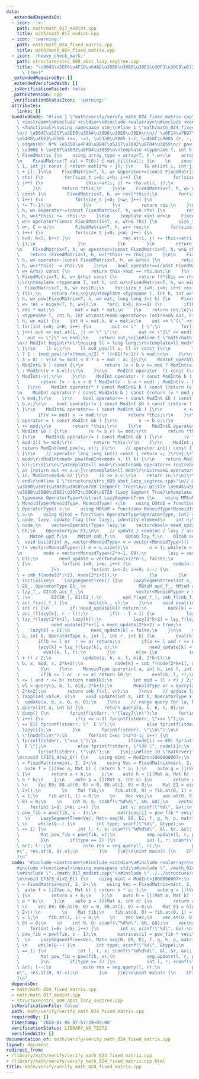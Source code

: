 ```yaml
---
data:
  _extendedDependsOn:
  - icon: ':x:'
    path: math/math_017_modint.cpp
    title: math/math_017_modint.cpp
  - icon: ':warning:'
    path: math/math_024_fixed_matrix.cpp
    title: math/math_024_fixed_matrix.cpp
  - icon: ':heavy_check_mark:'
    path: structure/strc_009_abst_lazy_segtree.cpp
    title: "\u9045\u5EF6\u4F1D\u64AD\u30BB\u30B0\u30E1\u30F3\u30C8\u6728 (Lazy Segment\
      \ Tree)"
  _extendedRequiredBy: []
  _extendedVerifiedWith: []
  _isVerificationFailed: false
  _pathExtension: cpp
  _verificationStatusIcon: ':warning:'
  attributes:
    links: []
  bundledCode: "#line 1 \"math/verify/verify_math_024_fixed_matrix.cpp\"\n#include\
    \ <iostream>\n#include <cstdio>\n#include <valarray>\n#include <vector>\n#include\
    \ <functional>\nusing namespace std;\n#line 1 \"math/math_024_fixed_matrix.cpp\"\
    \n// \u884C\u5217\u30E9\u30A4\u30D6\u30E9\u30EA\n\n// \u6F14\u7B97\u5B50: \u8907\
    \u5408\u4EE3\u5165 (+=, -=), \u5358\u9805 (-), \u4E8C\u9805 (+, -, *, ==)\n//\
    \ eigen(N): N*N \u5358\u4F4D\u884C\u5217\u3092\u8FD4\u3059\n// pow(mat, k): mat\
    \ \u306E k \u4E57\u3092\u8FD4\u3059\n\ntemplate <typename T, int h, int w>\nstruct\
    \ FixedMatrix {\n    using array_type = array<T, h * w>;\n    array_type mat;\n\
    \n    FixedMatrix(T val = T(0)) { mat.fill(val); }\n    \n    const T& at(int\
    \ i, int j) const { return mat[i*w + j]; }\n    T& at(int i, int j) { return mat[i*w\
    \ + j]; }\n\n    FixedMatrix<T, h, w> &operator+=(const FixedMatrix<T, h, w>&\
    \ rhs) {\n        for(size_t i=0; i<h; i++) {\n            for(size_t j=0; j<w;\
    \ j++) {\n                this->at(i, j) += rhs.at(i, j);\n            }\n   \
    \     }\n        return *this;\n    }\n\n    FixedMatrix<T, h, w> operator-()\
    \ const {\n        FixedMatrix<T, h, w> res(*this);\n        for(size_t i=0; i<h;\
    \ i++) {\n            for(size_t j=0; j<w; j++) {\n                res.at(i, j)\
    \ *= T(-1);\n            }\n        }\n        return res;\n    }\n\n    FixedMatrix<T,\
    \ h, w> &operator-=(const FixedMatrix<T, h, w>& rhs) {\n        return (FixedMatrix<T,\
    \ h, w>(*this) += -rhs);\n    }\n\n    template <int wr>\n    FixedMatrix<T, h,\
    \ wr> operator*(const FixedMatrix<T, w, wr>& rhs) {\n        size_t H = h, W =\
    \ wr, C = w;\n        FixedMatrix<T, h, wr> res;\n        for(size_t i=0; i<H;\
    \ i++) {\n            for(size_t j=0; j<W; j++) {\n                for(size_t\
    \ k=0; k<C; k++) {\n                    res.at(i, j) += this->at(i, k) * rhs.at(k,\
    \ j);\n                }\n            }\n        }\n        return res;\n    }\n\
    \n    FixedMatrix<T, h, w> operator+(const FixedMatrix<T, h, w>& rhs) {\n    \
    \    return (FixedMatrix<T, h, w>(*this) += rhs);\n    }\n\n    FixedMatrix<T,\
    \ h, w> operator-(const FixedMatrix<T, h, w> &rhs) {\n        return (FixedMatrix<T,\
    \ h, w>(*this) -= rhs);\n    }\n\n    bool operator==(const FixedMatrix<T, h,\
    \ w> &rhs) const {\n        return this->mat == rhs.mat;\n    }\n    bool operator!=(const\
    \ FixedMatrix<T, h, w> &rhs) const {\n        return !(*this == rhs);\n    }\n\
    };\n\ntemplate <typename T, int h, int w>\nFixedMatrix<T, h, w> eigen() {\n  \
    \  FixedMatrix<T, h, w> res(0);\n    for(size_t i=0; i<h; i++) res.at(i, i) =\
    \ T(1);\n    return res;\n}\n\ntemplate <typename T, int h, int w>\nFixedMatrix<T,\
    \ h, w> pow(FixedMatrix<T, h, w> mat, long long int k) {\n    FixedMatrix<T, h,\
    \ w> res = eigen<T, h, w>();\n    for(; k>0; k>>=1) {\n        if(k & 1) res =\
    \ res * mat;\n        mat = mat * mat;\n    }\n    return res;\n}\n\ntemplate\
    \ <typename T, int h, int w>\nostream& operator<< (ostream& out, FixedMatrix<T,\
    \ h, w> mat) {\n    int H = mat.h, W = mat.w;\n    out << \"[\" << endl;\n   \
    \ for(int i=0; i<H; i++) {\n        out << \"  [ \";\n        for(int j=0; j<W;\
    \ j++) out << mat.at(i, j) << \" \";\n        out << \"]\" << endl;\n    }\n \
    \   out << \"]\" << endl;\n    return out;\n}\n#line 1 \"math/math_017_modint.cpp\"\
    \n// ModInt begin\r\n\r\nusing ll = long long;\r\ntemplate<ll mod>\r\nstruct ModInt\
    \ {\r\n    ll v;\r\n    ll mod_pow(ll x, ll n) const {\r\n        return (!n)\
    \ ? 1 : (mod_pow((x*x)%mod,n/2) * ((n&1)?x:1)) % mod;\r\n    }\r\n    ModInt(ll\
    \ a = 0) : v((a %= mod) < 0 ? a + mod : a) {}\r\n    ModInt operator+ ( const\
    \ ModInt& b ) const {\r\n        return (v + b.v >= mod ? ModInt(v + b.v - mod)\
    \ : ModInt(v + b.v));\r\n    }\r\n    ModInt operator- () const {\r\n        return\
    \ ModInt(-v);\r\n    }\r\n    ModInt operator- ( const ModInt& b ) const {\r\n\
    \        return (v - b.v < 0 ? ModInt(v - b.v + mod) : ModInt(v - b.v));\r\n \
    \   }\r\n    ModInt operator* ( const ModInt& b ) const {return (v * b.v) % mod;}\r\
    \n    ModInt operator/ ( const ModInt& b ) const {return (v * mod_pow(b.v, mod-2))\
    \ % mod;}\r\n    \r\n    bool operator== ( const ModInt &b ) const {return v ==\
    \ b.v;}\r\n    bool operator!= ( const ModInt &b ) const {return !(*this == b);\
    \ }\r\n    ModInt& operator+= ( const ModInt &b ) {\r\n        v += b.v;\r\n \
    \       if(v >= mod) v -= mod;\r\n        return *this;\r\n    }\r\n    ModInt&\
    \ operator-= ( const ModInt &b ) {\r\n        v -= b.v;\r\n        if(v < 0) v\
    \ += mod;\r\n        return *this;\r\n    }\r\n    ModInt& operator*= ( const\
    \ ModInt &b ) {\r\n        (v *= b.v) %= mod;\r\n        return *this;\r\n   \
    \ }\r\n    ModInt& operator/= ( const ModInt &b ) {\r\n        (v *= mod_pow(b.v,\
    \ mod-2)) %= mod;\r\n        return *this;\r\n    }\r\n    ModInt pow(ll x) {\
    \ return ModInt(mod_pow(v, x)); }\r\n    // operator int() const { return int(v);\
    \ }\r\n    // operator long long int() const { return v; }\r\n};\r\n\r\ntemplate<ll\
    \ mod>\r\nModInt<mod> pow(ModInt<mod> n, ll k) {\r\n    return ModInt<mod>(n.mod_pow(n.v,\
    \ k));\r\n}\r\n\r\ntemplate<ll mod>\r\nostream& operator<< (ostream& out, ModInt<mod>\
    \ a) {return out << a.v;}\r\ntemplate<ll mod>\r\nistream& operator>> (istream&\
    \ in, ModInt<mod>& a) {\r\n    in >> a.v;\r\n    return in;\r\n}\r\n\r\n// ModInt\
    \ end\r\n#line 1 \"structure/strc_009_abst_lazy_segtree.cpp\"\n// @category \u30BB\
    \u30B0\u30E1\u30F3\u30C8\u6728 (Segment Tree)\n// @title \u9045\u5EF6\u4F1D\u64AD\
    \u30BB\u30B0\u30E1\u30F3\u30C8\u6728 (Lazy Segment Tree)\ntemplate <typename MonoidType,\
    \ typename OperatorType>\nstruct LazySegmentTree {\n    using MMtoM = function<\
    \ MonoidType(MonoidType, MonoidType) >;\n    using OOtoO = function< OperatorType(OperatorType,\
    \ OperatorType) >;\n    using MOtoM = function< MonoidType(MonoidType, OperatorType)\
    \ >;\n    using OItoO = function< OperatorType(OperatorType, int) >;\n\n    //\
    \ node, lazy, update flag (for lazy), identity element\n    int n;\n    vector<MonoidType>\
    \ node;\n    vector<OperatorType> lazy;\n    vector<bool> need_update;\n    MonoidType\
    \ E0;\n    OperatorType E1;\n\n    // update / combine / lazy / accumulate function\n\
    \    MOtoM upd_f;\n    MMtoM cmb_f;\n    OOtoO lzy_f;\n    OItoO acc_f;\n\n  \
    \  void build(int m, vector<MonoidType> v = vector<MonoidType>()) {\n        if(v\
    \ != vector<MonoidType>()) m = v.size();\n        n = 1; while(n < m) n *= 2;\n\
    \n        node = vector<MonoidType>(2*n-1, E0);\n        lazy = vector<OperatorType>(2*n-1,\
    \ E1);\n        need_update = vector<bool>(2*n-1, false);\n        if(v != vector<MonoidType>())\
    \ {\n            for(int i=0; i<m; i++) {\n                node[n-1+i] = v[i];\n\
    \            }\n            for(int i=n-2; i>=0; i--) {\n                node[i]\
    \ = cmb_f(node[2*i+1], node[2*i+2]);\n            }\n        }\n    }\n\n    //\
    \ initialize\n    LazySegmentTree() {}\n    LazySegmentTree(int n_, MonoidType\
    \ E0_, OperatorType E1_,\n                    MOtoM upd_f_, MMtoM cmb_f_, OOtoO\
    \ lzy_f_, OItoO acc_f_,\n                    vector<MonoidType> v = vector<MonoidType>())\
    \ :\n        E0(E0_), E1(E1_),\n        upd_f(upd_f_), cmb_f(cmb_f_), lzy_f(lzy_f_),\
    \ acc_f(acc_f_) {\n        build(n_, v);\n    }\n\n    void eval(int k, int l,\
    \ int r) {\n        if(!need_update[k]) return;\n        node[k] = upd_f(node[k],\
    \ acc_f(lazy[k], r - l));\n        if(r - l > 1) {\n            lazy[2*k+1] =\
    \ lzy_f(lazy[2*k+1], lazy[k]);\n            lazy[2*k+2] = lzy_f(lazy[2*k+2], lazy[k]);\n\
    \            need_update[2*k+1] = need_update[2*k+2] = true;\n        }\n    \
    \    lazy[k] = E1;\n        need_update[k] = false;\n    }\n\n    void update(int\
    \ a, int b, OperatorType x, int l, int r, int k) {\n        eval(k, l, r);\n \
    \       if(b <= l or  r <= a) return;\n        if(a <= l and r <= b) {\n     \
    \       lazy[k] = lzy_f(lazy[k], x);\n            need_update[k] = true;\n   \
    \         eval(k, l, r);\n        }\n        else {\n            int mid = (l\
    \ + r) / 2;\n            update(a, b, x, l, mid, 2*k+1);\n            update(a,\
    \ b, x, mid, r, 2*k+2);\n            node[k] = cmb_f(node[2*k+1], node[2*k+2]);\n\
    \        }\n    }\n\n    MonoidType query(int a, int b, int l, int r, int k) {\n\
    \        if(b <= l or  r <= a) return E0;\n        eval(k, l, r);\n        if(a\
    \ <= l and r <= b) return node[k];\n        int mid = (l + r) / 2;\n        MonoidType\
    \ vl = query(a, b, l, mid, 2*k+1);\n        MonoidType vr = query(a, b, mid, r,\
    \ 2*k+2);\n        return cmb_f(vl, vr);\n    }\n\n    // update [a, b)-th element\
    \ (applied value, x)\n    void update(int a, int b, OperatorType x) {\n      \
    \  update(a, b, x, 0, n, 0);\n    }\n\n    // range query for [a, b)\n    MonoidType\
    \ query(int a, int b) {\n        return query(a, b, 0, n, 0);\n    }\n\n    void\
    \ dump() {\n        fprintf(stderr, \"[lazy]\\n\");\n        for(int i=0; i<2*n-1;\
    \ i++) {\n            if(i == n-1) fprintf(stderr, \"xxx \");\n            if(lazy[i]\
    \ == E1) fprintf(stderr, \"  E \");\n            else fprintf(stderr, \"%3d \"\
    , lazy[i]);\n        }\n        fprintf(stderr, \"\\n\");\n\n        fprintf(stderr,\
    \ \"[node]\\n\");\n        for(int i=0; i<2*n-1; i++) {\n            if(i == n-1)\
    \ fprintf(stderr, \"xxx \");\n            if(node[i] == E0) fprintf(stderr, \"\
    \  E \");\n            else fprintf(stderr, \"%3d \", node[i]);\n        }\n \
    \       fprintf(stderr, \"\\n\");\n    }\n};\n#line 10 \"math/verify/verify_math_024_fixed_matrix.cpp\"\
    \n\nvoid CF373_div2_E() {\n    using mint = ModInt<1000000007>;\n    using Mat\
    \ = FixedMatrix<mint, 2, 2>;\n    using Vec = FixedMatrix<mint, 2, 1>;\n \n  \
    \  auto f = [](Vec a, Mat b) { return b * a; };\n    auto g = [](Vec a, Vec b)\
    \ {\n        return a + b;\n    };\n    auto h = [](Mat a, Mat b) {\n        return\
    \ a * b;\n    };\n    auto p = [](Mat a, int x) {\n        return a;\n    };\n\
    \ \n    Vec E0; E0.at(0, 0) = 0, E0.at(1, 0) = 0;\n    Mat E1 = eigen<mint, 2,\
    \ 2>();\n        \n    Mat fib;\n    fib.at(0, 0) = fib.at(0, 1) = fib.at(1, 0)\
    \ = 1;\n    fib.at(1, 1) = 0;\n    \n    Vec vec;\n    vec.at(0, 0) = 1, vec.at(1,\
    \ 0) = 0;\n    \n    int N, Q; scanf(\"%d%d\", &N, &Q);\n    vector<Vec> matrices(N);\n\
    \    for(int i=0; i<N; i++) {\n        int v; scanf(\"%d\", &v);\n        Mat\
    \ pow_fib = pow(fib, v - 1);\n        matrices[i] = pow_fib * vec;\n    }\n  \
    \  \n    LazySegmentTree<Vec, Mat> seg(N, E0, E1, f, g, h, p, matrices);\n   \
    \ \n    while(Q--) {\n        int type; scanf(\"%d\", &type);\n        if(type\
    \ == 1) {\n            int l, r, x; scanf(\"%d%d%d\", &l, &r, &x); l--;\n    \
    \        Mat pow_fib = pow(fib, x);\n            seg.update(l, r, pow_fib);\n\
    \        }\n        if(type == 2) {\n            int l, r; scanf(\"%d%d\", &l,\
    \ &r); l--;\n            auto res = seg.query(l, r);\n            printf(\"%lld\\\
    n\", res.at(0, 0).v);\n        }\n    }\n}\n\nint main() {\n    CF373_div2_E();\n\
    }\n"
  code: "#include <iostream>\n#include <cstdio>\n#include <valarray>\n#include <vector>\n\
    #include <functional>\nusing namespace std;\n#include \"../math_024_fixed_matrix.cpp\"\
    \n#include \"../math_017_modint.cpp\"\n#include \"../../structure/strc_009_abst_lazy_segtree.cpp\"\
    \n\nvoid CF373_div2_E() {\n    using mint = ModInt<1000000007>;\n    using Mat\
    \ = FixedMatrix<mint, 2, 2>;\n    using Vec = FixedMatrix<mint, 2, 1>;\n \n  \
    \  auto f = [](Vec a, Mat b) { return b * a; };\n    auto g = [](Vec a, Vec b)\
    \ {\n        return a + b;\n    };\n    auto h = [](Mat a, Mat b) {\n        return\
    \ a * b;\n    };\n    auto p = [](Mat a, int x) {\n        return a;\n    };\n\
    \ \n    Vec E0; E0.at(0, 0) = 0, E0.at(1, 0) = 0;\n    Mat E1 = eigen<mint, 2,\
    \ 2>();\n        \n    Mat fib;\n    fib.at(0, 0) = fib.at(0, 1) = fib.at(1, 0)\
    \ = 1;\n    fib.at(1, 1) = 0;\n    \n    Vec vec;\n    vec.at(0, 0) = 1, vec.at(1,\
    \ 0) = 0;\n    \n    int N, Q; scanf(\"%d%d\", &N, &Q);\n    vector<Vec> matrices(N);\n\
    \    for(int i=0; i<N; i++) {\n        int v; scanf(\"%d\", &v);\n        Mat\
    \ pow_fib = pow(fib, v - 1);\n        matrices[i] = pow_fib * vec;\n    }\n  \
    \  \n    LazySegmentTree<Vec, Mat> seg(N, E0, E1, f, g, h, p, matrices);\n   \
    \ \n    while(Q--) {\n        int type; scanf(\"%d\", &type);\n        if(type\
    \ == 1) {\n            int l, r, x; scanf(\"%d%d%d\", &l, &r, &x); l--;\n    \
    \        Mat pow_fib = pow(fib, x);\n            seg.update(l, r, pow_fib);\n\
    \        }\n        if(type == 2) {\n            int l, r; scanf(\"%d%d\", &l,\
    \ &r); l--;\n            auto res = seg.query(l, r);\n            printf(\"%lld\\\
    n\", res.at(0, 0).v);\n        }\n    }\n}\n\nint main() {\n    CF373_div2_E();\n\
    }\n"
  dependsOn:
  - math/math_024_fixed_matrix.cpp
  - math/math_017_modint.cpp
  - structure/strc_009_abst_lazy_segtree.cpp
  isVerificationFile: false
  path: math/verify/verify_math_024_fixed_matrix.cpp
  requiredBy: []
  timestamp: '2020-01-06 07:57:20+09:00'
  verificationStatus: LIBRARY_NO_TESTS
  verifiedWith: []
documentation_of: math/verify/verify_math_024_fixed_matrix.cpp
layout: document
redirect_from:
- /library/math/verify/verify_math_024_fixed_matrix.cpp
- /library/math/verify/verify_math_024_fixed_matrix.cpp.html
title: math/verify/verify_math_024_fixed_matrix.cpp
---
```


